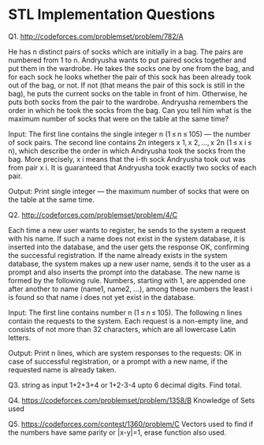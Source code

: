 # STL Implementation Questions

Q1. http://codeforces.com/problemset/problem/782/A

He has n distinct pairs of socks which are initially in a bag. The pairs are numbered from 1 to n. Andryusha wants to put paired socks together and put them in the wardrobe. He takes the socks one by one from the bag, and for each sock he looks whether the pair of this sock has been already took out of the bag, or not. If not (that means the pair of this sock is still in the bag), he puts the current socks on the table in front of him. Otherwise, he puts both socks from the pair to the wardrobe.
Andryusha remembers the order in which he took the socks from the bag. Can you tell him what is the maximum number of socks that were on the table at the same time?

Input:
The first line contains the single integer n (1 ≤ n ≤ 105) — the number of sock pairs.
The second line contains 2n integers x 1, x 2, ..., x 2n (1 ≤ x i ≤ n), which describe the order in which Andryusha took the socks from the bag. More precisely, x i means that the i-th sock Andryusha took out was from pair x i.
It is guaranteed that Andryusha took exactly two socks of each pair.

Output:
Print single integer — the maximum number of socks that were on the table at the same time.



Q2. http://codeforces.com/problemset/problem/4/C

Each time a new user wants to register, he sends to the system a request with his name. If such a name does not exist in the system database, it is inserted into the database, and the user gets the response OK, confirming the successful registration. If the name already exists in the system database, the system makes up a new user name, sends it to the user as a prompt and also inserts the prompt into the database. The new name is formed by the following rule. Numbers, starting with 1, are appended one after another to name (name1, name2, ...), among these numbers the least i is found so that name i does not yet exist in the database.

Input:
The first line contains number n (1 ≤ n ≤ 105). The following n lines contain the requests to the system. Each request is a non-empty line, and consists of not more than 32 characters, which are all lowercase Latin letters.

Output:
Print n lines, which are system responses to the requests: OK in case of successful registration, or a prompt with a new name, if the requested name is already taken.



Q3. string as input 1+2+3+4 or 1+2-3-4 upto 6 decimal digits. Find total.



Q4. https://codeforces.com/problemset/problem/1358/B   Knowledge of Sets used



Q5. https://codeforces.com/contest/1360/problem/C Vectors used to find if the numbers have same parity or |x-y|=1, erase function also used.
